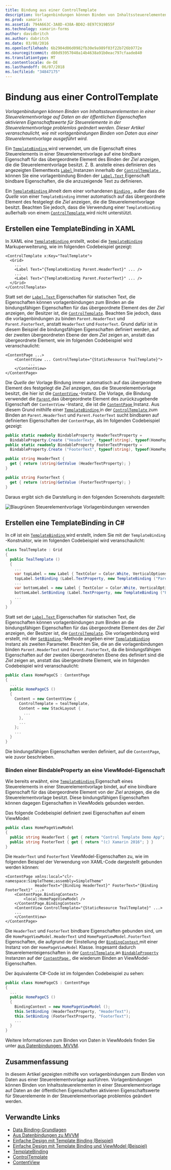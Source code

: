 ```yaml
---
title: Bindung aus einer ControlTemplate
description: Vorlagenbindungen können Binden von Inhaltssteuerelementen in einer Steuerelementvorlage auf Daten an der öffentlichen Eigenschaften aktivieren Eigenschaftswerte für Steuerelemente in der Steuerelementvorlage problemlos geändert werden. Dieser Artikel veranschaulicht, wie mit vorlagenbindungen Binden von Daten aus einer Steuerelementvorlage ausgeführt wird.
ms.prod: xamarin
ms.assetid: 794A663C-3A8D-438A-BD02-8E97C919B55F
ms.technology: xamarin-forms
author: davidbritch
ms.author: dabritch
ms.date: 03/08/2016
ms.openlocfilehash: 6b2904d06d0982fb30e9a989f03f22b726b9772e
ms.sourcegitcommit: d80d93957040a14b4638a91b0eac797cfaade840
ms.translationtype: MT
ms.contentlocale: de-DE
ms.lasthandoff: 06/07/2018
ms.locfileid: "34847175"
---
```

# <a name="binding-from-a-controltemplate"></a>Bindung aus einer ControlTemplate

_Vorlagenbindungen können Binden von Inhaltssteuerelementen in einer Steuerelementvorlage auf Daten an der öffentlichen Eigenschaften aktivieren Eigenschaftswerte für Steuerelemente in der Steuerelementvorlage problemlos geändert werden. Dieser Artikel veranschaulicht, wie mit vorlagenbindungen Binden von Daten aus einer Steuerelementvorlage ausgeführt wird._

Ein [ `TemplateBinding` ](https://developer.xamarin.com/api/type/Xamarin.Forms.TemplateBinding/) wird verwendet, um die Eigenschaft eines Steuerelements in einer Steuerelementvorlage auf eine bindbare Eigenschaft für das übergeordnete Element des Binden der *Ziel* anzeigen, die die Steuerelementvorlage besitzt. Z. B. anstelle eines definieren des angezeigten Elementtexts [ `Label` ](https://developer.xamarin.com/api/type/Xamarin.Forms.Label/) Instanzen innerhalb der [ `ControlTemplate` ](https://developer.xamarin.com/api/type/Xamarin.Forms.ControlTemplate/), können Sie eine vorlagenbindung Binden der [ `Label.Text` ](https://developer.xamarin.com/api/property/Xamarin.Forms.Label.Text/) Eigenschaft bindbare Eigenschaften, die die anzuzeigende Text zu definieren.

Ein [ `TemplateBinding` ](https://developer.xamarin.com/api/type/Xamarin.Forms.TemplateBinding/) ähnelt dem einer vorhandenen [ `Binding` ](https://developer.xamarin.com/api/type/Xamarin.Forms.Binding/), außer dass die *Quelle* von einer `TemplateBinding` immer automatisch auf das übergeordnete Element des festgelegt die *Ziel* anzeigen, die die Steuerelementvorlage besitzt. Beachten Sie jedoch, dass die Verwendung einer `TemplateBinding` außerhalb von einem [ `ControlTemplate` ](https://developer.xamarin.com/api/type/Xamarin.Forms.ControlTemplate/) wird nicht unterstützt.

## <a name="creating-a-templatebinding-in-xaml"></a>Erstellen eine TemplateBinding in XAML

In XAML eine [ `TemplateBinding` ](https://developer.xamarin.com/api/type/Xamarin.Forms.TemplateBinding/) erstellt, wobei die [ `TemplateBinding` ](https://developer.xamarin.com/api/type/Xamarin.Forms.Xaml.TemplateBindingExtension/) Markuperweiterung, wie im folgenden Codebeispiel gezeigt:

```xaml
<ControlTemplate x:Key="TealTemplate">
  <Grid>
    ...
    <Label Text="{TemplateBinding Parent.HeaderText}" ... />
    ...
    <Label Text="{TemplateBinding Parent.FooterText}" ... />
  </Grid>
</ControlTemplate>
```

Statt set der [ `Label.Text` ](https://developer.xamarin.com/api/property/Xamarin.Forms.Label.Text/) Eigenschaften für statischen Text, die Eigenschaften können vorlagenbindungen zum Binden an die bindungsfähigen Eigenschaften für das übergeordnete Element des der *Ziel* anzeigen, der Besitzer ist, die [ `ControlTemplate`](https://developer.xamarin.com/api/type/Xamarin.Forms.ControlTemplate/). Beachten Sie jedoch, dass die vorlagenbindungen zu binden `Parent.HeaderText` und `Parent.FooterText`, anstatt `HeaderText` und `FooterText`. Grund dafür ist in diesem Beispiel die bindungsfähigen Eigenschaften definiert werden, auf der zweiten übergeordneten Ebene der dem *Ziel* zeigen an, anstatt das übergeordnete Element, wie im folgenden Codebeispiel wird veranschaulicht:

```xaml
<ContentPage ...>
    <ContentView ... ControlTemplate="{StaticResource TealTemplate}">
          ...
    </ContentView>
</ContentPage>
```

Die *Quelle* der Vorlage Bindung immer automatisch auf das übergeordnete Element des festgelegt die *Ziel* anzeigen, das die Steuerelementvorlage besitzt, die hier ist die [ `ContentView` ](https://developer.xamarin.com/api/type/Xamarin.Forms.ContentView/) -Instanz. Die Vorlage, die Bindung verwendet die [ `Parent` ](https://developer.xamarin.com/api/property/Xamarin.Forms.Element.Parent/) das übergeordnete Element des zurückzugebende Eigenschaft der `ContentView` -Instanz, die ist die [ `ContentPage` ](https://developer.xamarin.com/api/type/Xamarin.Forms.ContentPage/) Instanz. Aus diesem Grund mithilfe einer [ `TemplateBinding` ](https://developer.xamarin.com/api/type/Xamarin.Forms.TemplateBinding/) in der [ `ControlTemplate` ](https://developer.xamarin.com/api/type/Xamarin.Forms.ControlTemplate/) zum Binden an `Parent.HeaderText` und `Parent.FooterText` sucht bindbaren auf definierten Eigenschaften der `ContentPage`, als Im folgenden Codebeispiel gezeigt:

```csharp
public static readonly BindableProperty HeaderTextProperty =
  BindableProperty.Create ("HeaderText", typeof(string), typeof(HomePage), "Control Template Demo App");
public static readonly BindableProperty FooterTextProperty =
  BindableProperty.Create ("FooterText", typeof(string), typeof(HomePage), "(c) Xamarin 2016");

public string HeaderText {
  get { return (string)GetValue (HeaderTextProperty); }
}

public string FooterText {
  get { return (string)GetValue (FooterTextProperty); }
}
```

Daraus ergibt sich die Darstellung in den folgenden Screenshots dargestellt:

![](template-binding-images/teal-theme.png "Blaugrünen Steuerelementvorlage Vorlagenbindungen verwenden")

## <a name="creating-a-templatebinding-in-c35"></a>Erstellen eine TemplateBinding in C&#35;

In c# ist ein [ `TemplateBinding` ](https://developer.xamarin.com/api/type/Xamarin.Forms.TemplateBinding/) wird erstellt, indem Sie mit der `TemplateBinding` -Konstruktor, wie im folgenden Codebeispiel wird veranschaulicht:

```csharp
class TealTemplate : Grid
{
  public TealTemplate ()
  {
    ...
    var topLabel = new Label { TextColor = Color.White, VerticalOptions = LayoutOptions.Center };
    topLabel.SetBinding (Label.TextProperty, new TemplateBinding ("Parent.HeaderText"));
    ...
    var bottomLabel = new Label { TextColor = Color.White, VerticalOptions = LayoutOptions.Center };
    bottomLabel.SetBinding (Label.TextProperty, new TemplateBinding ("Parent.FooterText"));
    ...
  }
}
```

Statt set der [ `Label.Text` ](https://developer.xamarin.com/api/property/Xamarin.Forms.Label.Text/) Eigenschaften für statischen Text, die Eigenschaften können vorlagenbindungen zum Binden an die bindungsfähigen Eigenschaften für das übergeordnete Element des der *Ziel* anzeigen, der Besitzer ist, die [ `ControlTemplate`](https://developer.xamarin.com/api/type/Xamarin.Forms.ControlTemplate/). Die vorlagenbindung wird erstellt, mit der [ `SetBinding` ](https://developer.xamarin.com/api/member/Xamarin.Forms.BindableObject.SetBinding/p/Xamarin.Forms.BindableProperty/Xamarin.Forms.BindingBase/) -Methode angeben einer [ `TemplateBinding` ](https://developer.xamarin.com/api/type/Xamarin.Forms.TemplateBinding/) Instanz als zweiten Parameter. Beachten Sie, die an die vorlagenbindungen binden `Parent.HeaderText` und `Parent.FooterText`, da die bindungsfähigen Eigenschaften auf der zweiten übergeordneten Ebene des definiert sind die *Ziel* zeigen an, anstatt das übergeordnete Element, wie im folgenden Codebeispiel wird veranschaulicht:

```csharp
public class HomePageCS : ContentPage
{
  ...
  public HomePageCS ()
  {
    Content = new ContentView {
      ControlTemplate = tealTemplate,
      Content = new StackLayout {
        ...
      },
      ...
    };
    ...
  }
}
```

Die bindungsfähigen Eigenschaften werden definiert, auf die `ContentPage`, wie zuvor beschrieben.

### <a name="binding-a-bindableproperty-to-a-viewmodel-property"></a>Binden einer BindableProperty an eine ViewModel-Eigenschaft

Wie bereits erwähnt, eine [ `TemplateBinding` ](https://developer.xamarin.com/api/type/Xamarin.Forms.TemplateBinding/) Eigenschaft eines Steuerelements in einer Steuerelementvorlage bindet, auf eine bindbare Eigenschaft für das übergeordnete Element von der *Ziel* anzeigen, die die Steuerelementvorlage besitzt. Diese bindungsfähigen Eigenschaften können dagegen Eigenschaften in ViewModels gebunden werden.

Das folgende Codebeispiel definiert zwei Eigenschaften auf einem ViewModel:

```csharp
public class HomePageViewModel
{
  public string HeaderText { get { return "Control Template Demo App"; } }
  public string FooterText { get { return "(c) Xamarin 2016"; } }
}
```

Die `HeaderText` und `FooterText` ViewModel-Eigenschaften zu, wie im folgenden Beispiel der Verwendung von XAML-Code dargestellt gebunden werden können:

```xaml
<ContentPage xmlns:local="clr-namespace:SimpleTheme;assembly=SimpleTheme"
             HeaderText="{Binding HeaderText}" FooterText="{Binding FooterText}" ...>
    <ContentPage.BindingContext>
        <local:HomePageViewModel />
    </ContentPage.BindingContext>
    <ContentView ControlTemplate="{StaticResource TealTemplate}" ...>
    ...
    </ContentView>
</ContentPage>
```

Die `HeaderText` und `FooterText` bindbare Eigenschaften gebunden sind, um die `HomePageViewModel.HeaderText` und `HomePageViewModel.FooterText` Eigenschaften, die aufgrund der Einstellung der [ `BindingContext` ](https://developer.xamarin.com/api/property/Xamarin.Forms.BindableObject.BindingContext/) mit einer Instanz von der `HomePageViewModel` Klasse. Insgesamt dadurch Steuerelementeigenschaften in der [ `ControlTemplate` ](https://developer.xamarin.com/api/type/Xamarin.Forms.ControlTemplate/) an [ `BindableProperty` ](https://developer.xamarin.com/api/type/Xamarin.Forms.BindableProperty/) Instanzen auf der [ `ContentPage` ](https://developer.xamarin.com/api/type/Xamarin.Forms.ContentPage/), die wiederum Binden an ViewModel-Eigenschaften.

Der äquivalente C#-Code ist im folgenden Codebeispiel zu sehen:

```csharp
public class HomePageCS : ContentPage
{
  ...
  public HomePageCS ()
  {
    BindingContext = new HomePageViewModel ();
    this.SetBinding (HeaderTextProperty, "HeaderText");
    this.SetBinding (FooterTextProperty, "FooterText");
    ...
  }
}
```

Weitere Informationen zum Binden von Daten in ViewModels finden Sie unter [aus Datenbindungen, MVVM](~/xamarin-forms/xaml/xaml-basics/data-bindings-to-mvvm.md).

## <a name="summary"></a>Zusammenfassung

In diesem Artikel gezeigten mithilfe von vorlagenbindungen zum Binden von Daten aus einer Steuerelementvorlage ausführen. Vorlagenbindungen können Binden von Inhaltssteuerelementen in einer Steuerelementvorlage auf Daten an der öffentlichen Eigenschaften aktivieren Eigenschaftswerte für Steuerelemente in der Steuerelementvorlage problemlos geändert werden.



## <a name="related-links"></a>Verwandte Links

- [Data Binding-Grundlagen](~/xamarin-forms/xaml/xaml-basics/data-binding-basics.md)
- [Aus Datenbindungen zu MVVM](~/xamarin-forms/xaml/xaml-basics/data-bindings-to-mvvm.md)
- [Einfache Design mit Template Binding (Beispiel)](https://developer.xamarin.com/samples/xamarin-forms/templates/controltemplates/simplethemewithtemplatebinding/)
- [Einfache Design mit Template Binding und ViewModel (Beispiel)](https://developer.xamarin.com/samples/xamarin-forms/templates/controltemplates/simplethemewithtemplatebindingandviewmodel/)
- [TemplateBinding](https://developer.xamarin.com/api/type/Xamarin.Forms.TemplateBinding/)
- [ControlTemplate](https://developer.xamarin.com/api/type/Xamarin.Forms.ControlTemplate/)
- [ContentView](https://developer.xamarin.com/api/type/Xamarin.Forms.ContentView/)
